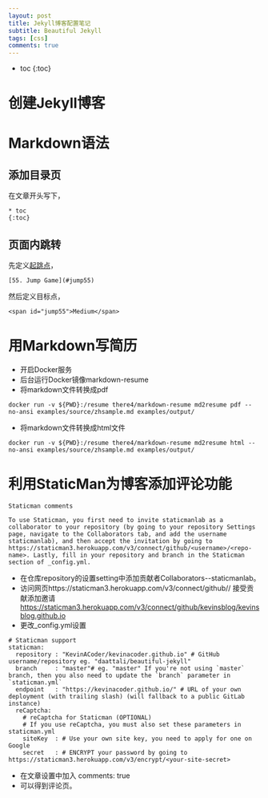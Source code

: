 ```yaml
---
layout: post
title: Jekyll博客配置笔记
subtitle: Beautiful Jekyll
tags: [css]
comments: true
---
```


* toc
{:toc}

# 创建Jekyll博客

# Markdown语法

## 添加目录页

在文章开头写下，
```
* toc
{:toc}
```

## 页面内跳转

先定义[起跳点](#jump)，
```
[55. Jump Game](#jump55)
```

然后定义目标点，
<span id="jump"></span>
```
<span id="jump55">Medium</span>
```

# 用Markdown写简历

* 开启Docker服务
* 后台运行Docker镜像markdown-resume
* 将markdown文件转换成pdf
```
docker run -v ${PWD}:/resume there4/markdown-resume md2resume pdf --no-ansi examples/source/zhsample.md examples/output/
```
* 将markdown文件转换成html文件
```
docker run -v ${PWD}:/resume there4/markdown-resume md2resume html --no-ansi examples/source/zhsample.md examples/output/
```

# 利用StaticMan为博客添加评论功能

```
Staticman comments

To use Staticman, you first need to invite staticmanlab as a collaborator to your repository (by going to your repository Settings page, navigate to the Collaborators tab, and add the username staticmanlab), and then accept the invitation by going to https://staticman3.herokuapp.com/v3/connect/github/<username>/<repo-name>. Lastly, fill in your repository and branch in the Staticman section of _config.yml.
```

* 在仓库repository的设置setting中添加贡献者Collaborators--staticmanlab。
* 访问网页https://staticman3.herokuapp.com/v3/connect/github/<username>/<repo-name>
    接受贡献添加邀请
    https://staticman3.herokuapp.com/v3/connect/github/kevinsblog/kevinsblog.github.io
* 更改_config.yml设置

```
# Staticman support
staticman:
  repository : "KevinACoder/kevinacoder.github.io" # GitHub username/repository eg. "daattali/beautiful-jekyll"
  branch     : "master"# eg. "master" If you're not using `master` branch, then you also need to update the `branch` parameter in `staticman.yml`
  endpoint   : "https://kevinacoder.github.io/" # URL of your own deployment (with trailing slash) (will fallback to a public GitLab instance)
  reCaptcha:
    # reCaptcha for Staticman (OPTIONAL)
    # If you use reCaptcha, you must also set these parameters in staticman.yml
    siteKey  : # Use your own site key, you need to apply for one on Google
    secret   : # ENCRYPT your password by going to https://staticman3.herokuapp.com/v3/encrypt/<your-site-secret>

```

* 在文章设置中加入 comments: true
* 可以得到评论页。

